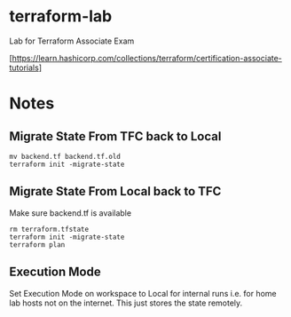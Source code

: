 # terraform-lab
Lab for Terraform Associate Exam

[https://learn.hashicorp.com/collections/terraform/certification-associate-tutorials]

# Notes

## Migrate State From TFC back to Local

```
mv backend.tf backend.tf.old
terraform init -migrate-state
```
## Migrate State From Local back to TFC
Make sure backend.tf is available
```
rm terraform.tfstate
terraform init -migrate-state
terraform plan
```

## Execution Mode
Set Execution Mode on workspace to Local for internal runs i.e. for home lab hosts not on the internet. This just stores the state remotely.
